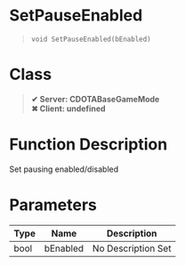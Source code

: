 # SetPauseEnabled
> `void SetPauseEnabled(bEnabled)`
# Class
> __✔ Server: CDOTABaseGameMode__  
> __✖ Client: undefined__  
# Function Description
Set pausing enabled/disabled
# Parameters
Type|Name|Description
--|--|--
bool|bEnabled|No Description Set
